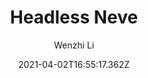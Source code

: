 ---
title: Headless Neve
github: https://github.com/lwz7512/next-static-neve
demo: https://next-static-neve.vercel.app/
author: Wenzhi Li
date: 2021-04-02T16:55:17.362Z
ssg:
  - Next
cms:
  - Wordpress
category:
  - Blog
  - Portfolio
  - Business
description: >-
  The fastest way to export your Wordpress(v5.7& Neve theme v2.10.2) site as a
  static site.
draft: true
publish_date: '2021-03-21T02:36:46Z'
update_date: '2021-03-29T23:27:35Z'
github_star: 16
github_fork: 18
---